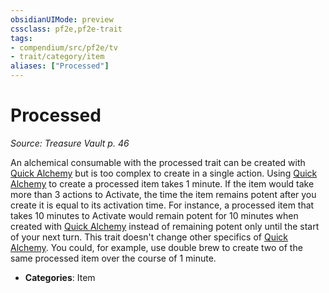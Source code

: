 ```yaml
---
obsidianUIMode: preview
cssclass: pf2e,pf2e-trait
tags:
- compendium/src/pf2e/tv
- trait/category/item
aliases: ["Processed"]
---
```

# Processed  
*Source: Treasure Vault p. 46*  

An alchemical consumable with the processed trait can be created with [Quick Alchemy](Reference/Rules/Actions/quick-alchemy.md) but is too complex to create in a single action. Using [Quick Alchemy](Reference/Rules/Actions/quick-alchemy.md) to create a processed item takes 1 minute. If the item would take more than 3 actions to Activate, the time the item remains potent after you create it is equal to its activation time. For instance, a processed item that takes 10 minutes to Activate would remain potent for 10 minutes when created with [Quick Alchemy](Reference/Rules/Actions/quick-alchemy.md) instead of remaining potent only until the start of your next turn. This trait doesn't change other specifics of [Quick Alchemy](Reference/Rules/Actions/quick-alchemy.md). You could, for example, use double brew to create two of the same processed item over the course of 1 minute.

- **Categories**: Item